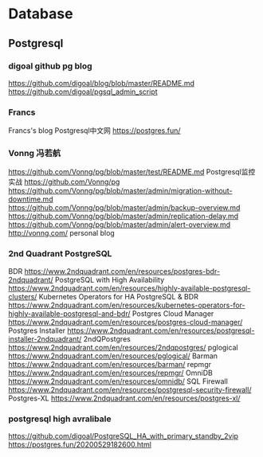 # Database

## Postgresql

### digoal  github pg blog
https://github.com/digoal/blog/blob/master/README.md
https://github.com/digoal/pgsql_admin_script


### Francs 
Francs's blog  Postgresql中文网
https://postgres.fun/

### Vonng  冯若航
https://github.com/Vonng/pg/blob/master/test/README.md   Postgresql监控实战
https://github.com/Vonng/pg   
https://github.com/Vonng/pg/blob/master/admin/migration-without-downtime.md   
https://github.com/Vonng/pg/blob/master/admin/backup-overview.md
https://github.com/Vonng/pg/blob/master/admin/replication-delay.md
https://github.com/Vonng/pg/blob/master/admin/alert-overview.md
http://vonng.com/      personal blog

### 2nd Quadrant PostgreSQL
BDR   https://www.2ndquadrant.com/en/resources/postgres-bdr-2ndquadrant/
PostgreSQL with High Availability    https://www.2ndquadrant.com/en/resources/highly-available-postgresql-clusters/
Kubernetes Operators for HA PostgreSQL & BDR   https://www.2ndquadrant.com/en/resources/kubernetes-operators-for-highly-available-postgresql-and-bdr/
Postgres Cloud Manager  https://www.2ndquadrant.com/en/resources/postgres-cloud-manager/  
Postgres Installer  https://www.2ndquadrant.com/en/resources/postgresql-installer-2ndquadrant/
2ndQPostgres  https://www.2ndquadrant.com/en/resources/2ndqpostgres/
pglogical    https://www.2ndquadrant.com/en/resources/pglogical/
Barman   https://www.2ndquadrant.com/en/resources/barman/
repmgr   https://www.2ndquadrant.com/en/resources/repmgr/
OmniDB   https://www.2ndquadrant.com/en/resources/omnidb/
SQL Firewall  https://www.2ndquadrant.com/en/resources/postgresql-security-firewall/
Postgres-XL  https://www.2ndquadrant.com/en/resources/postgres-xl/



### postgresql high avralibale 
https://github.com/digoal/PostgreSQL_HA_with_primary_standby_2vip
https://postgres.fun/20200529182600.html


